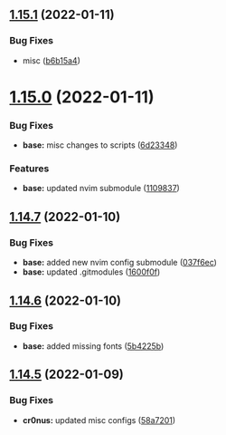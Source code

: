 ## [1.15.1](https://github.com/umgbhalla/dotstow/compare/v1.15.0...v1.15.1) (2022-01-11)


### Bug Fixes

* misc ([b6b15a4](https://github.com/umgbhalla/dotstow/commit/b6b15a41f9a9933a508693f873ab44bcb8b488bc))



# [1.15.0](https://github.com/umgbhalla/dotstow/compare/v1.14.7...v1.15.0) (2022-01-11)


### Bug Fixes

* **base:** misc changes to scripts ([6d23348](https://github.com/umgbhalla/dotstow/commit/6d233488800b3f7ab62b49a2a05cf7a3d36d1ef8))


### Features

* **base:** updated nvim submodule ([1109837](https://github.com/umgbhalla/dotstow/commit/11098379b003b30fc5d022f819e4bf5cd248d00b))



## [1.14.7](https://github.com/umgbhalla/dotstow/compare/v1.14.6...v1.14.7) (2022-01-10)


### Bug Fixes

* **base:** added new nvim config submodule ([037f6ec](https://github.com/umgbhalla/dotstow/commit/037f6ec94fce5f978ad7fe9d1c30a4e47ff0182f))
* **base:** updated .gitmodules ([1600f0f](https://github.com/umgbhalla/dotstow/commit/1600f0f2c51dad2fdab6649afe0f9c95122e16bc))



## [1.14.6](https://github.com/umgbhalla/dotstow/compare/v1.14.5...v1.14.6) (2022-01-10)


### Bug Fixes

* **base:** added missing fonts ([5b4225b](https://github.com/umgbhalla/dotstow/commit/5b4225b7c6ac2543888fe7ca8bbab1a62dccdcdd))



## [1.14.5](https://github.com/umgbhalla/dotstow/compare/v1.14.4...v1.14.5) (2022-01-09)


### Bug Fixes

* **cr0nus:** updated misc configs ([58a7201](https://github.com/umgbhalla/dotstow/commit/58a7201d7505b63f501fdf07de8f6f25066e0dc5))



